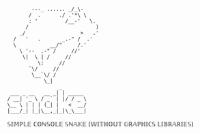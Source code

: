             ---_ ...... _/_\-
           /  .      ./ .'*\ \
           : '         /__-'   \.
          /                      )
        _/                  >   .'
      /   '   .       _.-" /  .'
      \           __/"     /.'
        \ '--  .-" /     //'
         \|  \ | /     //
              \:     //
           `\/     //
            \__`\/ / 
                \_|
                     _             
     ___ _ __   __ _| | _____ 
    / __| '_ \ / _` | |/ / _ \
    \__ \ | | | (_| |   <  __/
    |___/_| |_|\__,_|_|\_\___|


𝕊𝕀𝕄ℙ𝕃𝔼 ℂ𝕆ℕ𝕊𝕆𝕃𝔼 𝕊ℕ𝔸𝕂𝔼 (𝕎𝕀𝕋ℍ𝕆𝕌𝕋 𝔾ℝ𝔸ℙℍ𝕀ℂ𝕊 𝕃𝕀𝔹ℝ𝔸ℝ𝕀𝔼𝕊)
